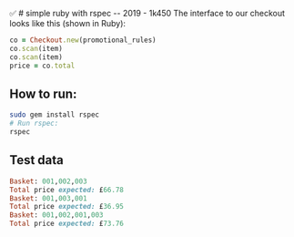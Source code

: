 ✅ # simple ruby with rspec -- 2019 - 1k450
The interface to our checkout looks like this (shown in Ruby):
```ruby
co = Checkout.new(promotional_rules)
co.scan(item)
co.scan(item)
price = co.total
```
## How to run:
```bash
sudo gem install rspec
# Run rspec:
rspec 
```
Test data
---------
```ruby
Basket: 001,002,003
Total price expected: £66.78
Basket: 001,003,001
Total price expected: £36.95
Basket: 001,002,001,003
Total price expected: £73.76
```

